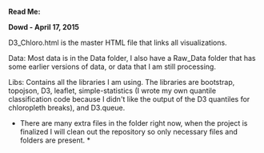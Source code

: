 **Read Me:**

**Dowd - April 17, 2015**


D3_Chloro.html is the master HTML file that links all visualizations.

Data: Most data is in the Data folder, I also have a Raw_Data folder that has some earlier versions of data, or data that I am still processing.

Libs: Contains all the libraries I am using. The libraries are bootstrap, topojson, D3, leaflet, simple-statistics (I wrote my own quantile classification code because I didn't like the output of the D3 quantiles for chloropleth breaks), and D3.queue.

* There are many extra files in the folder right now, when the project is finalized I will clean out the repository so only necessary files and folders are present. *

